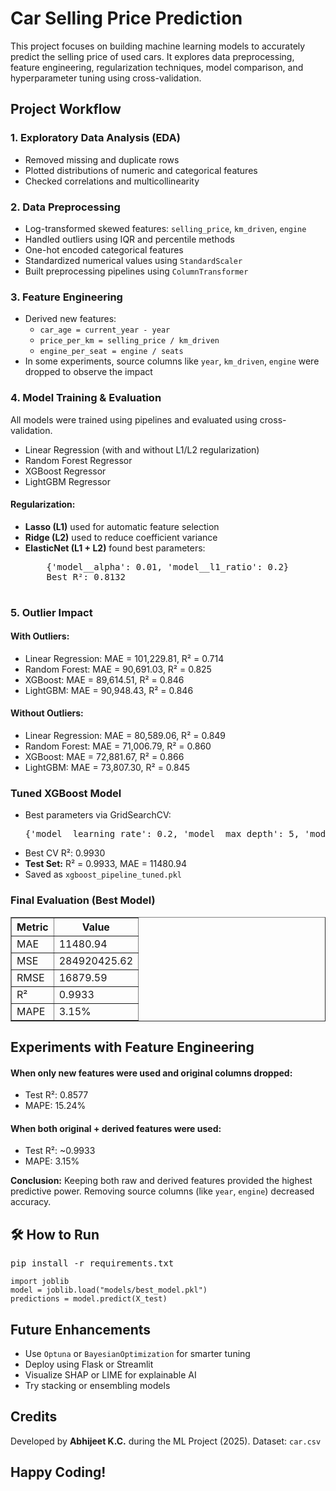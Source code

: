 <body>

<h1> Car Selling Price Prediction</h1>

<p>This project focuses on building machine learning models to accurately predict the selling price of used cars. It explores data preprocessing, feature engineering, regularization techniques, model comparison, and hyperparameter tuning using cross-validation.</p>

<h2> Project Workflow</h2>

<h3> 1. Exploratory Data Analysis (EDA)</h3>
<ul>
  <li>Removed missing and duplicate rows</li>
  <li>Plotted distributions of numeric and categorical features</li>
  <li>Checked correlations and multicollinearity</li>
</ul>

<h3> 2. Data Preprocessing</h3>
<ul>
  <li>Log-transformed skewed features: <code>selling_price</code>, <code>km_driven</code>, <code>engine</code></li>
  <li>Handled outliers using IQR and percentile methods</li>
  <li>One-hot encoded categorical features</li>
  <li>Standardized numerical values using <code>StandardScaler</code></li>
  <li>Built preprocessing pipelines using <code>ColumnTransformer</code></li>
</ul>

<h3> 3. Feature Engineering</h3>
<ul>
  <li>Derived new features:
    <ul>
      <li><code>car_age = current_year - year</code></li>
      <li><code>price_per_km = selling_price / km_driven</code></li>
      <li><code>engine_per_seat = engine / seats</code></li>
    </ul>
  </li>
  <li>In some experiments, source columns like <code>year</code>, <code>km_driven</code>, <code>engine</code> were dropped to observe the impact</li>
</ul>

<h3> 4. Model Training & Evaluation</h3>
<p>All models were trained using pipelines and evaluated using cross-validation.</p>
<ul>
  <li>Linear Regression (with and without L1/L2 regularization)</li>
  <li>Random Forest Regressor</li>
  <li>XGBoost Regressor</li>
  <li>LightGBM Regressor</li>
</ul>

<h4> Regularization:</h4>
<ul>
  <li><b>Lasso (L1)</b> used for automatic feature selection</li>
  <li><b>Ridge (L2)</b> used to reduce coefficient variance</li>
  <li><b>ElasticNet (L1 + L2)</b> found best parameters:
    <pre>
    {'model__alpha': 0.01, 'model__l1_ratio': 0.2}
    Best R²: 0.8132
    </pre>
  </li>
</ul>

<h3> 5. Outlier Impact</h3>

<h4> With Outliers:</h4>
<ul>
  <li>Linear Regression: MAE = 101,229.81, R² = 0.714</li>
  <li>Random Forest: MAE = 90,691.03, R² = 0.825</li>
  <li>XGBoost: MAE = 89,614.51, R² = 0.846</li>
  <li>LightGBM: MAE = 90,948.43, R² = 0.846</li>
</ul>

<h4> Without Outliers:</h4>
<ul>
  <li>Linear Regression: MAE = 80,589.06, R² = 0.849</li>
  <li>Random Forest: MAE = 71,006.79, R² = 0.860</li>
  <li>XGBoost: MAE = 72,881.67, R² = 0.866</li>
  <li>LightGBM: MAE = 73,807.30, R² = 0.845</li>
</ul>

<h3> Tuned XGBoost Model</h3>
<ul>
  <li>Best parameters via GridSearchCV:
    <pre>{'model__learning_rate': 0.2, 'model__max_depth': 5, 'model__n_estimators': 200}</pre>
  </li>
  <li>Best CV R²: 0.9930</li>
  <li><b>Test Set:</b> R² = 0.9933, MAE = 11480.94</li>
  <li>Saved as <code>xgboost_pipeline_tuned.pkl</code></li>
</ul>

<h3> Final Evaluation (Best Model)</h3>
<table border="1" cellpadding="6">
  <tr><th>Metric</th><th>Value</th></tr>
  <tr><td>MAE</td><td>11480.94</td></tr>
  <tr><td>MSE</td><td>284920425.62</td></tr>
  <tr><td>RMSE</td><td>16879.59</td></tr>
  <tr><td>R²</td><td>0.9933</td></tr>
  <tr><td>MAPE</td><td>3.15%</td></tr>
</table>

<h2> Experiments with Feature Engineering</h2>

<h4> When only new features were used and original columns dropped:</h4>
<ul>
  <li>Test R²: 0.8577</li>
  <li>MAPE: 15.24%</li>
</ul>

<h4> When both original + derived features were used:</h4>
<ul>
  <li>Test R²: ~0.9933</li>
  <li>MAPE: 3.15%</li>
</ul>

<p><strong>Conclusion:</strong> Keeping both raw and derived features provided the highest predictive power. Removing source columns (like <code>year</code>, <code>engine</code>) decreased accuracy.</p>

<h2>🛠 How to Run</h2>
<pre>
pip install -r requirements.txt
</pre>

<pre><code>import joblib
model = joblib.load("models/best_model.pkl")
predictions = model.predict(X_test)
</code></pre>

<h2> Future Enhancements</h2>
<ul>
  <li>Use <code>Optuna</code> or <code>BayesianOptimization</code> for smarter tuning</li>
  <li>Deploy using Flask or Streamlit</li>
  <li>Visualize SHAP or LIME for explainable AI</li>
  <li>Try stacking or ensembling models</li>
</ul>

<h2> Credits</h2>
<p>Developed by <strong>Abhijeet K.C.</strong> during the ML Project (2025). Dataset: <code>car.csv</code></p>

<h2> Happy Coding! </h2>
</body>

